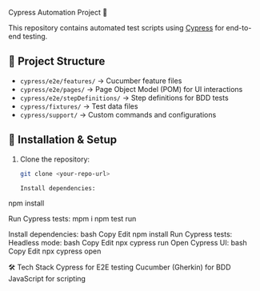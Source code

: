 Cypress Automation Project 🚀

This repository contains automated test scripts using [Cypress](https://www.cypress.io/) for end-to-end testing.

## 📌 Project Structure
- `cypress/e2e/features/` → Cucumber feature files  
- `cypress/e2e/pages/` → Page Object Model (POM) for UI interactions  
- `cypress/e2e/stepDefinitions/` → Step definitions for BDD tests  
- `cypress/fixtures/` → Test data files  
- `cypress/support/` → Custom commands and configurations  

## 🔧 Installation & Setup
1. Clone the repository:
   ```bash
   git clone <your-repo-url>

   Install dependencies:
npm install

Run Cypress tests:
 mpm i
 npm test run

 Install dependencies:
bash
Copy
Edit
npm install
Run Cypress tests:
Headless mode:
bash
Copy
Edit
npx cypress run
Open Cypress UI:
bash
Copy
Edit
npx cypress open
 

🛠️ Tech Stack
Cypress for E2E testing
Cucumber (Gherkin) for BDD
JavaScript for scripting
